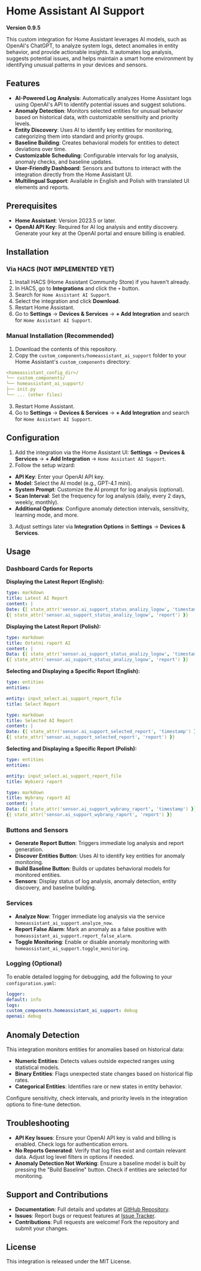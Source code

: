 # Home Assistant AI Support

**Version 0.9.5**

This custom integration for Home Assistant leverages AI models, such as OpenAI's ChatGPT, to analyze system logs, detect anomalies in entity behavior, and provide actionable insights. It automates log analysis, suggests potential issues, and helps maintain a smart home environment by identifying unusual patterns in your devices and sensors.

## Features

- **AI-Powered Log Analysis**: Automatically analyzes Home Assistant logs using OpenAI's API to identify potential issues and suggest solutions.
- **Anomaly Detection**: Monitors selected entities for unusual behavior based on historical data, with customizable sensitivity and priority levels.
- **Entity Discovery**: Uses AI to identify key entities for monitoring, categorizing them into standard and priority groups.
- **Baseline Building**: Creates behavioral models for entities to detect deviations over time.
- **Customizable Scheduling**: Configurable intervals for log analysis, anomaly checks, and baseline updates.
- **User-Friendly Dashboard**: Sensors and buttons to interact with the integration directly from the Home Assistant UI.
- **Multilingual Support**: Available in English and Polish with translated UI elements and reports.

## Prerequisites

- **Home Assistant**: Version 2023.5 or later.
- **OpenAI API Key**: Required for AI log analysis and entity discovery. Generate your key at the OpenAI portal and ensure billing is enabled.

## Installation

### Via HACS (NOT IMPLEMENTED YET)

1. Install HACS (Home Assistant Community Store) if you haven't already.
2. In HACS, go to **Integrations** and click the `+` button.
3. Search for `Home Assistant AI Support`.
4. Select the integration and click **Download**.
5. Restart Home Assistant.
6. Go to **Settings** → **Devices & Services** → **+ Add Integration** and search for `Home Assistant AI Support`.

### Manual Installation (Recommended)

1. Download the contents of this repository.
2. Copy the `custom_components/homeassistant_ai_support` folder to your Home Assistant's `custom_components` directory:
```yaml
<homeassistant_config_dir>/
└── custom_components/
└── homeassistant_ai_support/
├── init.py
└── ... (other files)
```
3. Restart Home Assistant.
4. Go to **Settings** → **Devices & Services** → **+ Add Integration** and search for `Home Assistant AI Support`.

## Configuration

1. Add the integration via the Home Assistant UI: **Settings** → **Devices & Services** → **+ Add Integration** → `Home Assistant AI Support`.
2. Follow the setup wizard:
- **API Key**: Enter your OpenAI API key.
- **Model**: Select the AI model (e.g., GPT-4.1 mini).
- **System Prompt**: Customize the AI prompt for log analysis (optional).
- **Scan Interval**: Set the frequency for log analysis (daily, every 2 days, weekly, monthly).
- **Additional Options**: Configure anomaly detection intervals, sensitivity, learning mode, and more.
3. Adjust settings later via **Integration Options** in **Settings** → **Devices & Services**.

## Usage

### Dashboard Cards for Reports

**Displaying the Latest Report (English):**
```yaml
type: markdown
title: Latest AI Report
content: |
Date: {{ state_attr('sensor.ai_support_status_analizy_logow', 'timestamp') }}
{{ state_attr('sensor.ai_support_status_analizy_logow', 'report') }}
```

**Displaying the Latest Report (Polish):**
```yaml
type: markdown
title: Ostatni raport AI
content: |
Data: {{ state_attr('sensor.ai_support_status_analizy_logow', 'timestamp') }}
{{ state_attr('sensor.ai_support_status_analizy_logow', 'report') }}
```

**Selecting and Displaying a Specific Report (English):**
```yaml
type: entities
entities:

entity: input_select.ai_support_report_file
title: Select Report
```

```yaml
type: markdown
title: Selected AI Report
content: |
Date: {{ state_attr('sensor.ai_support_selected_report', 'timestamp') }}
{{ state_attr('sensor.ai_support_selected_report', 'report') }}
```

**Selecting and Displaying a Specific Report (Polish):**
```yaml
type: entities
entities:

entity: input_select.ai_support_report_file
title: Wybierz raport
```

```yaml
type: markdown
title: Wybrany raport AI
content: |
Data: {{ state_attr('sensor.ai_support_wybrany_raport', 'timestamp') }}
{{ state_attr('sensor.ai_support_wybrany_raport', 'report') }}
```

### Buttons and Sensors

- **Generate Report Button**: Triggers immediate log analysis and report generation.
- **Discover Entities Button**: Uses AI to identify key entities for anomaly monitoring.
- **Build Baseline Button**: Builds or updates behavioral models for monitored entities.
- **Sensors**: Display status of log analysis, anomaly detection, entity discovery, and baseline building.

### Services

- **Analyze Now**: Trigger immediate log analysis via the service `homeassistant_ai_support.analyze_now`.
- **Report False Alarm**: Mark an anomaly as a false positive with `homeassistant_ai_support.report_false_alarm`.
- **Toggle Monitoring**: Enable or disable anomaly monitoring with `homeassistant_ai_support.toggle_monitoring`.

### Logging (Optional)

To enable detailed logging for debugging, add the following to your `configuration.yaml`:
```yaml
logger:
default: info
logs:
custom_components.homeassistant_ai_support: debug
openai: debug
```

## Anomaly Detection

This integration monitors entities for anomalies based on historical data:
- **Numeric Entities**: Detects values outside expected ranges using statistical models.
- **Binary Entities**: Flags unexpected state changes based on historical flip rates.
- **Categorical Entities**: Identifies rare or new states in entity behavior.

Configure sensitivity, check intervals, and priority levels in the integration options to fine-tune detection.

## Troubleshooting

- **API Key Issues**: Ensure your OpenAI API key is valid and billing is enabled. Check logs for authentication errors.
- **No Reports Generated**: Verify that log files exist and contain relevant data. Adjust log level filters in options if needed.
- **Anomaly Detection Not Working**: Ensure a baseline model is built by pressing the "Build Baseline" button. Check if entities are selected for monitoring.

## Support and Contributions

- **Documentation**: Full details and updates at [GitHub Repository](https://github.com/smartkwadrat/homeassistant-ai-support).
- **Issues**: Report bugs or request features at [Issue Tracker](https://github.com/smartkwadrat/homeassistant-ai-support/issues).
- **Contributions**: Pull requests are welcome! Fork the repository and submit your changes.

## License

This integration is released under the MIT License.
